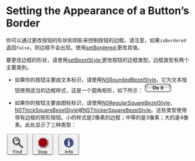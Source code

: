 # Setting the Appearance of a Button’s Border

你可以通过更改按钮的形状和阴影来控制按钮的边框。请注意，如果`isBordered`返回`false`，则边框不会出现。使用[setBordered:]()更改其值。

要更改边框的形状，请使用[setBezelStyle:]()更改按钮的边框类型。边框类型有两个主要类别。

* 如果你的按钮主要由文本标识，请使用[NSRoundedBezelStyle]()。它为文本按钮使用适当的边框样式，这是一个圆角矩形，如下所示：
![](./pushbutton.gif)

* 如果你的按钮主要由图标标识，请使用[NSRegularSquareBezelStyle]()，[NSThickSquareBezelStyle]()或[NSThickerSquareBezelStyle]()。这些类型使用带有边框的矩形按钮。小的样式是2像素的边框；中等的是3像素；大的是4像素。此处显示了三种类型：

![](./bezelbuttonstyles.gif)